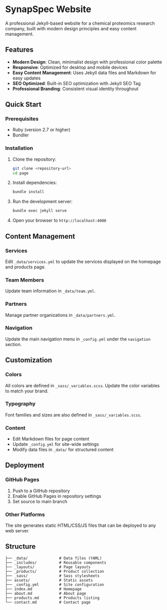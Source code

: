 # SynapSpec Website

A professional Jekyll-based website for a chemical proteomics research company, built with modern design principles and easy content management.

## Features

- **Modern Design**: Clean, minimalist design with professional color palette
- **Responsive**: Optimized for desktop and mobile devices
- **Easy Content Management**: Uses Jekyll data files and Markdown for easy updates
- **SEO Optimized**: Built-in SEO optimization with Jekyll SEO Tag
- **Professional Branding**: Consistent visual identity throughout

## Quick Start

### Prerequisites

- Ruby (version 2.7 or higher)
- Bundler

### Installation

1. Clone the repository:
   ```bash
   git clone <repository-url>
   cd page
   ```

2. Install dependencies:
   ```bash
   bundle install
   ```

3. Run the development server:
   ```bash
   bundle exec jekyll serve
   ```

4. Open your browser to `http://localhost:4000`

## Content Management

### Services
Edit `_data/services.yml` to update the services displayed on the homepage and products page.

### Team Members
Update team information in `_data/team.yml`.

### Partners
Manage partner organizations in `_data/partners.yml`.

### Navigation
Update the main navigation menu in `_config.yml` under the `navigation` section.

## Customization

### Colors
All colors are defined in `_sass/_variables.scss`. Update the color variables to match your brand.

### Typography
Font families and sizes are also defined in `_sass/_variables.scss`.

### Content
- Edit Markdown files for page content
- Update `_config.yml` for site-wide settings
- Modify data files in `_data/` for structured content

## Deployment

### GitHub Pages

1. Push to a GitHub repository
2. Enable GitHub Pages in repository settings
3. Set source to main branch

### Other Platforms

The site generates static HTML/CSS/JS files that can be deployed to any web server.

## Structure

```
├── _data/              # Data files (YAML)
├── _includes/          # Reusable components
├── _layouts/           # Page layouts
├── _products/          # Product collection
├── _sass/              # Sass stylesheets
├── assets/             # Static assets
├── _config.yml         # Site configuration
├── index.md            # Homepage
├── about.md            # About page
├── products.md         # Products listing
└── contact.md          # Contact page
```
